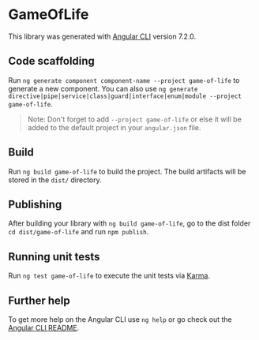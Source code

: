 # GameOfLife

This library was generated with [Angular CLI](https://github.com/angular/angular-cli) version 7.2.0.

## Code scaffolding

Run `ng generate component component-name --project game-of-life` to generate a new component. You can also use `ng generate directive|pipe|service|class|guard|interface|enum|module --project game-of-life`.

> Note: Don't forget to add `--project game-of-life` or else it will be added to the default project in your `angular.json` file.

## Build

Run `ng build game-of-life` to build the project. The build artifacts will be stored in the `dist/` directory.

## Publishing

After building your library with `ng build game-of-life`, go to the dist folder `cd dist/game-of-life` and run `npm publish`.

## Running unit tests

Run `ng test game-of-life` to execute the unit tests via [Karma](https://karma-runner.github.io).

## Further help

To get more help on the Angular CLI use `ng help` or go check out the [Angular CLI README](https://github.com/angular/angular-cli/blob/master/README.md).
